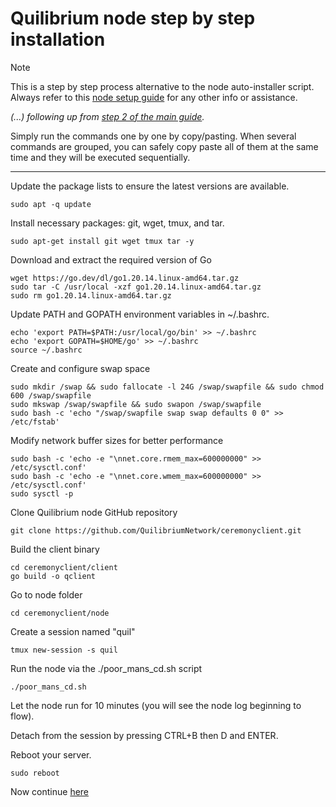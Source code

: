 
# Quilibrium node step by step installation
>[!NOTE]
>This is a step by step process alternative to the node auto-installer script. Always refer to this [node setup guide](https://github.com/lamat1111/quilibrium-node-auto-installer) for any other info or assistance.

*(...) following up from [step 2 of the main guide](https://github.com/lamat1111/quilibrium-node-auto-installer?tab=readme-ov-file#step-2).*

Simply run the commands one by one by copy/pasting. When several commands are grouped, you can safely copy paste all of them at the same time and they will be executed sequentially. 

---

Update the package lists to ensure the latest versions are available.
```
sudo apt -q update
```
Install necessary packages: git, wget, tmux, and tar.
```
sudo apt-get install git wget tmux tar -y
```
Download and extract the required version of Go
```
wget https://go.dev/dl/go1.20.14.linux-amd64.tar.gz
sudo tar -C /usr/local -xzf go1.20.14.linux-amd64.tar.gz
sudo rm go1.20.14.linux-amd64.tar.gz
```
Update PATH and GOPATH environment variables in ~/.bashrc.
```
echo 'export PATH=$PATH:/usr/local/go/bin' >> ~/.bashrc
echo 'export GOPATH=$HOME/go' >> ~/.bashrc
source ~/.bashrc
```
Create and configure swap space
```
sudo mkdir /swap && sudo fallocate -l 24G /swap/swapfile && sudo chmod 600 /swap/swapfile
sudo mkswap /swap/swapfile && sudo swapon /swap/swapfile
sudo bash -c 'echo "/swap/swapfile swap swap defaults 0 0" >> /etc/fstab'
```
Modify network buffer sizes for better performance
```
sudo bash -c 'echo -e "\nnet.core.rmem_max=600000000" >> /etc/sysctl.conf'
sudo bash -c 'echo -e "\nnet.core.wmem_max=600000000" >> /etc/sysctl.conf'
sudo sysctl -p
```
Clone Quilibrium node GitHub repository
```
git clone https://github.com/QuilibriumNetwork/ceremonyclient.git
```
Build the client binary
```
cd ceremonyclient/client
go build -o qclient
```
Go to node folder
```
cd ceremonyclient/node
```
Create  a session named "quil"
```
tmux new-session -s quil
```
Run the node via the ./poor_mans_cd.sh script
```
./poor_mans_cd.sh
```

Let the node run for 10 minutes (you will see the node log beginning to flow). 

Detach from the session  by pressing CTRL+B then D and ENTER. 

Reboot your server.
```
sudo reboot
```

Now continue [here](https://github.com/lamat1111/quilibrium-node-auto-installer?tab=readme-ov-file#step-5)
